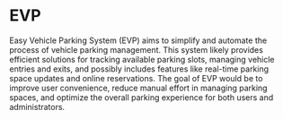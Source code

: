 # EVP
Easy Vehicle Parking System (EVP) aims to simplify and automate the process of vehicle parking management. This system likely provides efficient solutions for tracking available parking slots, managing vehicle entries and exits, and possibly includes features like real-time parking space updates and online reservations. The goal of EVP would be to improve user convenience, reduce manual effort in managing parking spaces, and optimize the overall parking experience for both users and administrators.
